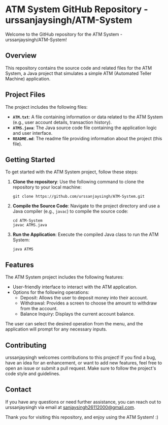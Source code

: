 # ATM System GitHub Repository - urssanjaysingh/ATM-System

Welcome to the GitHub repository for the ATM System - urssanjaysingh/ATM-System!

## Overview

This repository contains the source code and related files for the ATM System, a Java project that simulates a simple ATM (Automated Teller Machine) application.

## Project Files

The project includes the following files:

- **`ATM.txt`**: A file containing information or data related to the ATM System (e.g., user account details, transaction history).
- **`ATMS.java`**: The Java source code file containing the application logic and user interface.
- **`README.md`**: The readme file providing information about the project (this file).

## Getting Started

To get started with the ATM System project, follow these steps:

1. **Clone the repository**: Use the following command to clone the repository to your local machine:

   ```
   git clone https://github.com/urssanjaysingh/ATM-System.git
   ```

2. **Compile the Source Code**: Navigate to the project directory and use a Java compiler (e.g., `javac`) to compile the source code:

   ```
   cd ATM-System
   javac ATMS.java
   ```

3. **Run the Application**: Execute the compiled Java class to run the ATM System:

   ```
   java ATMS
   ```

## Features

The ATM System project includes the following features:

- User-friendly interface to interact with the ATM application.
- Options for the following operations:
  - Deposit: Allows the user to deposit money into their account.
  - Withdrawal: Provides a screen to choose the amount to withdraw from the account.
  - Balance Inquiry: Displays the current account balance.

The user can select the desired operation from the menu, and the application will prompt for any necessary inputs.

## Contributing

urssanjaysingh welcomes contributions to this project! If you find a bug, have an idea for an enhancement, or want to add new features, feel free to open an issue or submit a pull request. Make sure to follow the project's code style and guidelines.

## Contact

If you have any questions or need further assistance, you can reach out to urssanjaysingh via email at sanjaysingh26112000@gmail.com.

Thank you for visiting this repository, and enjoy using the ATM System! :)
